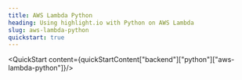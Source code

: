 ```yaml
---
title: AWS Lambda Python
heading: Using highlight.io with Python on AWS Lambda
slug: aws-lambda-python
quickstart: true
---
```


<QuickStart content={quickStartContent["backend"]["python"]["aws-lambda-python"]}/>
